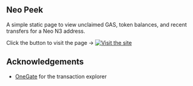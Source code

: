 ## Neo Peek

A simple static page to view unclaimed GAS, token balances, and recent transfers for a Neo N3 address.

Click the button to visit the page -> [![Visit the site](https://img.shields.io/badge/NEO%20PEEK-03DAC6)](https://edgedlt.github.io/neo-peek/)

## Acknowledgements

- [OneGate](https://explorer.onegate.space/) for the transaction explorer
